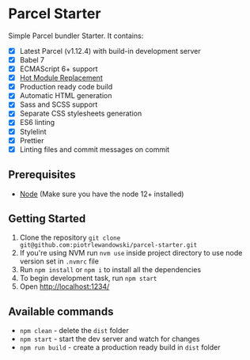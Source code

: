 # Parcel Starter

Simple Parcel bundler Starter. It contains:

- [x] Latest Parcel (v1.12.4) with build-in development server
- [x] Babel 7
- [x] ECMAScript 6+ support
- [x] [Hot Module Replacement](https://parceljs.org/hmr.html)
- [x] Production ready code build
- [x] Automatic HTML generation
- [x] Sass and SCSS support
- [x] Separate CSS stylesheets generation
- [x] ES6 linting
- [x] Stylelint
- [x] Prettier
- [x] Linting files and commit messages on commit

## Prerequisites

- [Node](https://nodejs.org/) (Make sure you have the node 12+ installed)

## Getting Started

1. Clone the repository `git clone git@github.com:piotrlewandowski/parcel-starter.git`
2. If you're using NVM run `nvm use` inside project directory to use node version set in `.nvmrc` file
3. Run `npm install` or `npm i` to install all the dependencies
4. To begin development task, run `npm start`
5. Open [http://localhost:1234/](http://localhost:1234/)

## Available commands

- `npm clean` - delete the `dist` folder
- `npm start` - start the dev server and watch for changes
- `npm run build` - create a production ready build in `dist` folder
